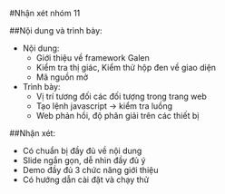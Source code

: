 ﻿#Nhận xét nhóm 11

##Nội dung và trình bày:
* Nội dung: 
	* Giới thiệu về framework Galen
	* Kiểm tra thị giác, Kiểm thử hộp đen về giao diện
	* Mã nguồn mở
* Trình bày:
	* Vị trí tương đối các đối tượng trong trang web
	* Tạo lệnh javascript -> kiểm tra luồng
	* Web phản hồi, độ phân giải trên các thiết bị
	
##Nhận xét:
* Có chuẩn bị đầy đủ về nội dung
* Slide ngắn gọn, dễ nhìn đầy đủ ý
* Demo đầy đủ 3 chức năng giới thiệu
* Có hướng dẫn cài đặt và chạy thử
